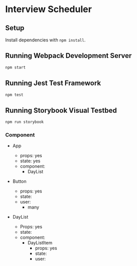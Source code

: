 # Interview Scheduler

## Setup

Install dependencies with `npm install`.

## Running Webpack Development Server

```sh
npm start
```

## Running Jest Test Framework

```sh
npm test
```

## Running Storybook Visual Testbed

```sh
npm run storybook
```

### Component

- App
  - props: yes
  - state: yes
  - component:
    - DayList
- Button

  - props: yes
  - state:
  - user:
    - many

- DayList
  - Props: yes
  - state:
  - component:
    - DayListItem
      - props: yes
      - state:
      - user:
